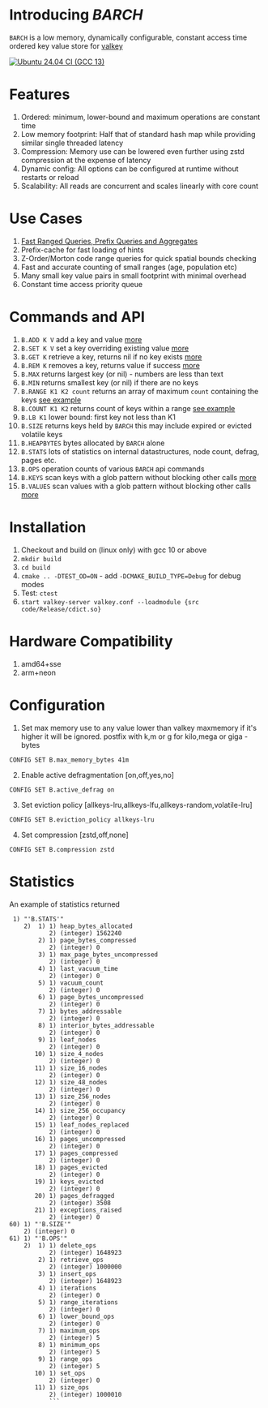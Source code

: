 # Introducing *BARCH*

`BARCH` is a low memory, dynamically configurable, constant access time ordered key value store for [valkey](https://valkey.io/)

[![Ubuntu 24.04 CI (GCC 13)](https://github.com/tjizep/barch/actions/workflows/ubuntu24.yml/badge.svg)](https://github.com/tjizep/barch/actions/workflows/ubuntu22.yml)

# Features
1. Ordered: minimum, lower-bound and maximum operations are constant time
2. Low memory footprint: Half that of standard hash map while providing similar single threaded latency 
3. Compression: Memory use can be lowered even further using zstd compression at the expense of latency
4. Dynamic config: All options can be configured at runtime without restarts or reload
5. Scalability: All reads are concurrent and scales linearly with core count

# Use Cases
1. [Fast Ranged Queries, Prefix Queries and Aggregates](https://github.com/tjizep/barch/blob/main/USECASE.md)
2. Prefix-cache for fast loading of hints  
3. Z-Order/Morton code range queries for quick spatial bounds checking
4. Fast and accurate counting of small ranges (age, population etc)
5. Many small key value pairs in small footprint with minimal overhead
6. Constant time access priority queue

# Commands and API
1. `B.ADD K V` add a key and value [more](https://github.com/tjizep/barch/blob/main/ADD.md)
2. `B.SET K V` set a key overriding existing value [more](https://github.com/tjizep/barch/blob/main/SET.md)
3. `B.GET K` retrieve a key, returns nil if no key exists [more](https://github.com/tjizep/barch/blob/main/GET.md)
4. `B.REM K` removes a key, returns value if success [more](https://github.com/tjizep/barch/blob/main/REM.md)
5. `B.MAX` returns largest key  (or nil) - numbers are less than text
6. `B.MIN` returns smallest key (or nil) if there are no keys
7. `B.RANGE K1 K2 count` returns an array of maximum `count` containing the keys [see example](https://github.com/tjizep/barch/blob/main/USECASE.md)
8. `B.COUNT K1 K2` returns count of keys within a range [see example](https://github.com/tjizep/barch/blob/main/USECASE.md) 
9. `B.LB K1` lower bound: first key not less than K1 
10. `B.SIZE` returns keys held by `BARCH` this may include expired or evicted volatile keys
11. `B.HEAPBYTES` bytes allocated by `BARCH` alone
12. `B.STATS` lots of statistics on internal datastructures, node count, defrag, pages etc.
13. `B.OPS` operation counts of various `BARCH` api commands
14. `B.KEYS` scan keys with a glob pattern without blocking other calls [more](https://github.com/tjizep/barch/blob/main/KEYS.md)
15. `B.VALUES` scan values with a glob pattern without blocking other calls [more](https://github.com/tjizep/barch/blob/main/KEYS.md)

# Installation
1. Checkout and build on (linux only) with gcc 10 or above
2. `mkdir build`
3. `cd build`
4. `cmake .. -DTEST_OD=ON` -  add `-DCMAKE_BUILD_TYPE=Debug` for debug modes
5. Test: `ctest`
6. `start valkey-server valkey.conf --loadmodule {src code/Release/cdict.so}`

# Hardware Compatibility
1. amd64+sse
2. arm+neon

# Configuration
1. Set max memory use to any value lower than valkey maxmemory if it's higher it will be ignored. postfix with k,m or g for kilo,mega or giga -bytes
```redis
CONFIG SET B.max_memory_bytes 41m
```
2. Enable active defragmentation [on,off,yes,no]
````redis
CONFIG SET B.active_defrag on
````
3. Set eviction policy [allkeys-lru,allkeys-lfu,allkeys-random,volatile-lru]
```redis
CONFIG SET B.eviction_policy allkeys-lru
```
4. Set compression [zstd,off,none]
```redis
CONFIG SET B.compression zstd
```

# Statistics 
An example of statistics returned
```
 1) "'B.STATS'"
    2)  1) 1) heap_bytes_allocated
           2) (integer) 1562240
        2) 1) page_bytes_compressed
           2) (integer) 0
        3) 1) max_page_bytes_uncompressed
           2) (integer) 0
        4) 1) last_vacuum_time
           2) (integer) 0
        5) 1) vacuum_count
           2) (integer) 0
        6) 1) page_bytes_uncompressed
           2) (integer) 0
        7) 1) bytes_addressable
           2) (integer) 0
        8) 1) interior_bytes_addressable
           2) (integer) 0
        9) 1) leaf_nodes
           2) (integer) 0
       10) 1) size_4_nodes
           2) (integer) 0
       11) 1) size_16_nodes
           2) (integer) 0
       12) 1) size_48_nodes
           2) (integer) 0
       13) 1) size_256_nodes
           2) (integer) 0
       14) 1) size_256_occupancy
           2) (integer) 0
       15) 1) leaf_nodes_replaced
           2) (integer) 0
       16) 1) pages_uncompressed
           2) (integer) 0
       17) 1) pages_compressed
           2) (integer) 0
       18) 1) pages_evicted
           2) (integer) 0
       19) 1) keys_evicted
           2) (integer) 0
       20) 1) pages_defragged
           2) (integer) 3508
       21) 1) exceptions_raised
           2) (integer) 0
60) 1) "'B.SIZE'"
    2) (integer) 0
61) 1) "'B.OPS'"
    2)  1) 1) delete_ops
           2) (integer) 1648923
        2) 1) retrieve_ops
           2) (integer) 1000000
        3) 1) insert_ops
           2) (integer) 1648923
        4) 1) iterations
           2) (integer) 0
        5) 1) range_iterations
           2) (integer) 0
        6) 1) lower_bound_ops
           2) (integer) 0
        7) 1) maximum_ops
           2) (integer) 5
        8) 1) minimum_ops
           2) (integer) 5
        9) 1) range_ops
           2) (integer) 5
       10) 1) set_ops
           2) (integer) 0
       11) 1) size_ops
           2) (integer) 1000010
           ```